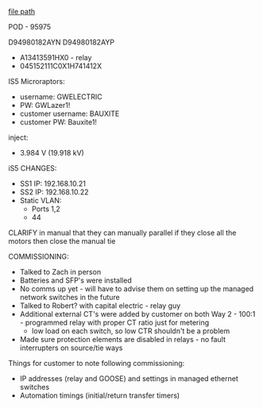 
[file path](<file:///C:\Users\jnetherton\G&W Electric Co\US-PowerGridAutomation - Documents\_Lazer\120881 - Bauxite (Bretco)>)

POD - 95975

D94980182AYN
D94980182AYP
- A13413591HX0 - relay
- 045152111C0X1H741412X


IS5 Microraptors:
- username: GWELECTRIC
- PW: GWLazer1!
- customer username: BAUXITE
- customer PW: Bauxite1!


inject:
- 3.984 V (19.918 kV)

iS5 CHANGES:
- SS1 IP: 192.168.10.21
- SS2 IP: 192.168.10.22
- Static VLAN:
	- Ports 1,2
	- 44

CLARIFY in manual that they can manually parallel if they close all the motors then close the manual tie


COMMISSIONING:
- Talked to Zach in person
- Batteries and SFP's were installed
- No comms up yet - will have to advise them on setting up the managed network switches in the future
- Talked to Robert? with capital electric - relay guy
- Additional external CT's were added by customer on both Way 2 - 100:1 - programmed relay with proper CT ratio just for metering
	- low load on each switch, so low CTR shouldn't be a problem
- Made sure protection elements are disabled in relays - no fault interrupters on source/tie ways

Things for customer to note following commissioning:
- IP addresses (relay and GOOSE) and settings in managed ethernet switches
- Automation timings (initial/return transfer timers)